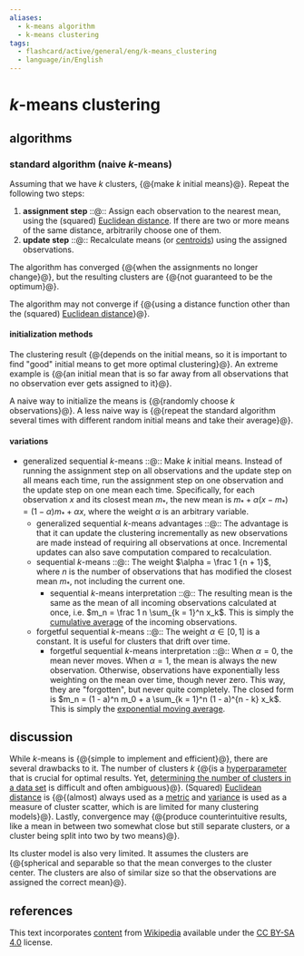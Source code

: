 ```yaml
---
aliases:
  - k-means algorithm
  - k-means clustering
tags:
  - flashcard/active/general/eng/k-means_clustering
  - language/in/English
---
```


# _k_-means clustering

## algorithms

### standard algorithm (naive _k_-means)

Assuming that we have $k$ clusters, {@{make $k$ initial means}@}. Repeat the following two steps: <!--SR:!2026-10-17,699,333-->

1. __assignment step__ ::@:: Assign each observation to the nearest mean, using the (squared) [Euclidean distance](Euclidean%20distance.md). If there are two or more means of the same distance, arbitrarily choose one of them. <!--SR:!2026-11-12,719,333!2028-08-02,1224,353-->
2. __update step__ ::@:: Recalculate means (or [centroids](centroid.md)) using the assigned observations. <!--SR:!2026-06-03,575,310!2025-08-07,358,310-->

The algorithm has converged {@{when the assignments no longer change}@}, but the resulting clusters are {@{not guaranteed to be the optimum}@}. <!--SR:!2026-07-08,571,313!2027-03-07,809,330-->

The algorithm may not converge if {@{using a distance function other than the (squared) [Euclidean distance](Euclidean%20distance.md)}@}. <!--SR:!2026-01-11,475,313-->

#### initialization methods

The clustering result {@{depends on the initial means, so it is important to find "good" initial means to get more optimal clustering}@}. An extreme example is {@{an initial mean that is so far away from all observations that no observation ever gets assigned to it}@}. <!--SR:!2025-09-21,390,313!2025-10-30,418,310-->

A naive way to initialize the means is {@{randomly choose $k$ observations}@}. A less naive way is {@{repeat the standard algorithm several times with different random initial means and take their average}@}. <!--SR:!2028-06-17,1189,353!2026-01-13,414,270-->

#### variations

- generalized sequential _k_-means ::@:: Make $k$ initial means. Instead of running the assignment step on all observations and the update step on all means each time, run the assignment step on one observation and the update step on one mean each time. Specifically, for each observation $x$ and its closest mean $m_*$, the new mean is $m_* + \alpha (x - m_*) = (1 - \alpha) m_* + \alpha x$, where the weight $\alpha$ is an arbitrary variable. <!--SR:!2027-10-14,867,270!2028-12-24,1257,310-->
  - generalized sequential _k_-means advantages ::@:: The advantage is that it can update the clustering incrementally as new observations are made instead of requiring all observations at once. Incremental updates can also save computation compared to recalculation. <!--SR:!2025-10-24,414,310!2026-05-27,489,270-->
  - sequential _k_-means ::@:: The weight $\alpha = \frac 1 {n + 1}$, where $n$ is the number of observations that has modified the closest mean $m_*$, not including the current one. <!--SR:!2028-01-23,935,270!2026-02-26,443,270-->
    - sequential _k_-means interpretation ::@:: The resulting mean is the same as the mean of all incoming observations calculated at once, i.e. $m_n = \frac 1 n \sum_{k = 1}^n x_k$. This is simply the [cumulative average](moving%20average.md#cumulative%20average) of the incoming observations. <!--SR:!2029-01-05,1264,310!2025-12-31,459,313-->
  - forgetful sequential _k_-means ::@:: The weight $\alpha \in [0, 1]$ is a constant. It is useful for clusters that drift over time. <!--SR:!2026-02-02,491,313!2027-02-18,784,333-->
    - forgetful sequential _k_-means interpretation ::@:: When $\alpha = 0$, the mean never moves. When $\alpha = 1$, the mean is always the new observation. Otherwise, observations have exponentially less weighting on the mean over time, though never zero. This way, they are "forgotten", but never quite completely. The closed form is $m_n = (1 - a)^n m_0 + a \sum_{k = 1}^n (1 - a)^{n - k} x_k$. This is simply the [exponential moving average](moving%20average.md#exponential%20moving%20average). <!--SR:!2025-11-22,357,253!2026-08-28,523,253-->

## discussion

While _k_-means is {@{simple to implement and efficient}@}, there are several drawbacks to it. The number of clusters _k_ {@{is a [hyperparameter](hyperparameter%20(machine%20learning).md) that is crucial for optimal results. Yet, [determining the number of clusters in a data set](determining%20the%20number%20of%20clusters%20in%20a%20data%20set) is difficult and often ambiguous}@}. (Squared) [Euclidean distance](Euclidean%20distance.md) is {@{(almost) always used as a [metric](metric%20(mathematics).md) and [variance](variance.md) is used as a measure of cluster scatter, which is are limited for many clustering models}@}. Lastly, convergence may {@{produce counterintuitive results, like a mean in between two somewhat close but still separate clusters, or a cluster being split into two by two means}@}. <!--SR:!2026-08-27,666,330!2025-07-27,334,293!2027-03-05,786,310!2027-08-31,866,290-->

Its cluster model is also very limited. It assumes the clusters are {@{spherical and separable so that the mean converges to the cluster center. The clusters are also of similar size so that the observations are assigned the correct mean}@}. <!--SR:!2027-11-22,893,270-->

## references

This text incorporates [content](https://en.wikipedia.org/wiki/k-means_clustering) from [Wikipedia](Wikipedia.md) available under the [CC BY-SA 4.0](https://creativecommons.org/licenses/by-sa/4.0/) license.
